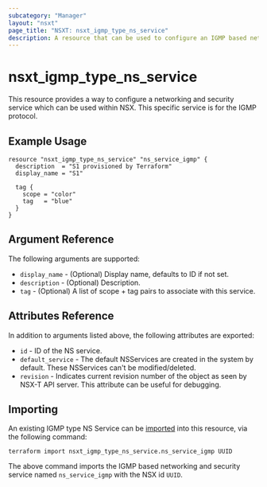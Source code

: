 ```yaml
---
subcategory: "Manager"
layout: "nsxt"
page_title: "NSXT: nsxt_igmp_type_ns_service"
description: A resource that can be used to configure an IGMP based networking and security service in NSX.
---
```


# nsxt_igmp_type_ns_service

This resource provides a way to configure a networking and security service which can be used within NSX. This specific service is for the IGMP protocol.

## Example Usage

```hcl
resource "nsxt_igmp_type_ns_service" "ns_service_igmp" {
  description  = "S1 provisioned by Terraform"
  display_name = "S1"

  tag {
    scope = "color"
    tag   = "blue"
  }
}
```

## Argument Reference

The following arguments are supported:

* `display_name` - (Optional) Display name, defaults to ID if not set.
* `description` - (Optional) Description.
* `tag` - (Optional) A list of scope + tag pairs to associate with this service.

## Attributes Reference

In addition to arguments listed above, the following attributes are exported:

* `id` - ID of the NS service.
* `default_service` - The default NSServices are created in the system by default. These NSServices can't be modified/deleted.
* `revision` - Indicates current revision number of the object as seen by NSX-T API server. This attribute can be useful for debugging.

## Importing

An existing IGMP type NS Service can be [imported][docs-import] into this resource, via the following command:

[docs-import]: /docs/import/index.html

```
terraform import nsxt_igmp_type_ns_service.ns_service_igmp UUID
```

The above command imports the IGMP based networking and security service named `ns_service_igmp` with the NSX id `UUID`.
